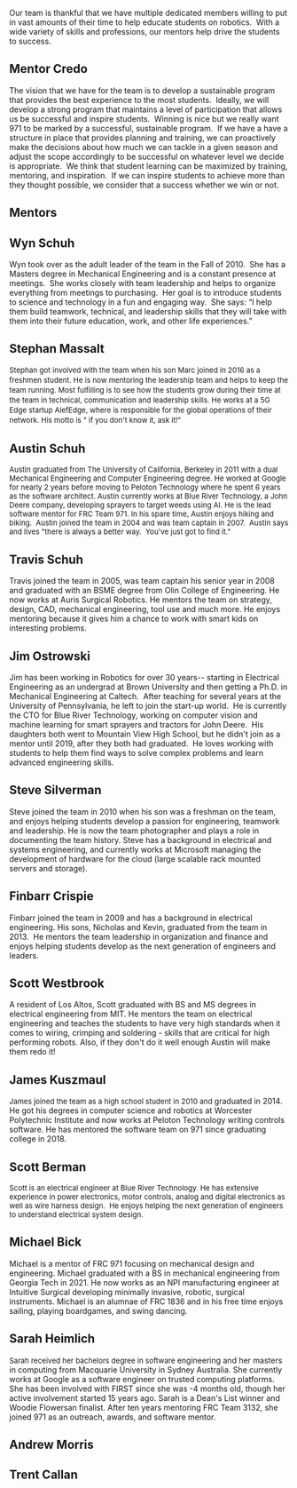 
  
  <div class="content">
    <div class="field field-name-body field-type-text-with-summary field-label-hidden"><div class="field-items"><div class="field-item even"><p>Our team is thankful that we have multiple dedicated members willing to put in vast amounts of their time to help educate students on robotics.  With a wide variety of skills and professions, our mentors help drive the students to success.</p><h2>Mentor Credo</h2><p>The vision that we have for the team is to develop a sustainable program that provides the best experience to the most students.  Ideally, we will develop a strong program that maintains a level of participation that allows us be successful and inspire students.  Winning is nice but we really want 971 to be marked by a successful, sustainable program.  If we have a have a structure in place that provides planning and training, we can proactively make the decisions about how much we can tackle in a given season and adjust the scope accordingly to be successful on whatever level we decide is appropriate.  We think that student learning can be maximized by training, mentoring, and inspiration.  If we can inspire students to achieve more than they thought possible, we consider that a success whether we win or not.</p><h2>Mentors</h2><h2>Wyn Schuh</h2><p>Wyn took over as the adult leader of the team in the Fall of 2010.  She has a Masters degree in Mechanical Engineering and is a constant presence at meetings.  She works closely with team leadership and helps to organize everything from meetings to purchasing.  Her goal is to introduce students to science and technology in a fun and engaging way.  She says: “I help them build teamwork, technical, and leadership skills that they will take with them into their future education, work, and other life experiences.”</p><h2>Stephan Massalt</h2><p dir="ltr" style="line-height: 1.38; margin-top: 0pt; margin-bottom: 0pt;"><span style="background-color: transparent; font-variant-numeric: normal; font-variant-east-asian: normal; vertical-align: baseline;"><span style="font-size: 13.008px; white-space: pre-wrap;">Stephan got involved with the team when his son Marc joined in 2016 as a freshmen student. He is now mentoring the leadership team and helps to keep the team running. Most fulfilling is to see how the students grow during their time at the team in technical, communication and leadership skills. He works at a 5G Edge startup AlefEdge, where is responsible for the global operations of their network. His motto is " if you don't know it, ask it!"</span> </span></p><h2>Austin Schuh</h2><p><span style="font-size: 13.008px;">Austin graduated from The University of California, Berkeley in 2011 with a dual Mechanical Engineering and Computer Engineering degree. He worked at Google for nearly 2 years before moving to Peloton Technology where he spent 6 years as the software architect. Austin currently works at Blue River Technology, a John Deere company, developing sprayers to target weeds using AI. He is the lead software mentor for FRC Team 971. In his spare time, Austin enjoys hiking and biking.  Austin joined the team in 2004 and was team captain in 2007.  Austin says and lives "there is always a better way.  You've just got to find it."</span></p><h2>Travis Schuh</h2><p>Travis joined the team in 2005, was team captain his senior year in 2008 and graduated with an BSME degree from Olin College of Engineering. He now works at Auris Surgical Robotics. He mentors the team on strategy, design, CAD, mechanical engineering, tool use and much more. He enjoys mentoring because it gives him a chance to work with smart kids on interesting problems.</p><h2>Jim Ostrowski</h2><p>Jim has been working in Robotics for over 30 years-- starting in Electrical Engineering as an undergrad at Brown University and then getting a Ph.D. in Mechanical Engineering at Caltech.  After teaching for several years at the University of Pennsylvania, he left to join the start-up world.  He is currently the CTO for Blue River Technology, working on computer vision and machine learning for smart sprayers and tractors for John Deere.  His daughters both went to Mountain View High School, but he didn't join as a mentor until 2019, after they both had graduated.  He loves working with students to help them find ways to solve complex problems and learn advanced engineering skills. </p><h2>Steve Silverman</h2><p>Steve joined the team in 2010 when his son was a freshman on the team, and enjoys helping students develop a passion for engineering, teamwork and leadership. He is now the team photographer and plays a role in documenting the team history. Steve has a background in electrical and systems engineering, and currently works at Microsoft managing the development of hardware for the cloud (large scalable rack mounted servers and storage). </p><h2>Finbarr Crispie</h2><p>Finbarr joined the team in 2009 and has a background in electrical engineering. His sons, Nicholas and Kevin, graduated from the team in 2013.  He mentors the team leadership in organization and finance and enjoys helping students develop as the next generation of engineers and leaders.</p><h2>Scott Westbrook</h2><p>A resident of Los Altos, Scott graduated with BS and MS degrees in electrical engineering from MIT. He mentors the team on electrical engineering and teaches the students to have very high standards when it comes to wiring, crimping and soldering - skills that are critical for high performing robots. Also, if they don't do it well enough Austin will make them redo it!</p><h2>James Kuszmaul</h2><p><span style="font-size: 13.008px;">James joined the team as a high school student in 2010 and </span>graduated in 2014. He got his degrees in computer science and robotics at Worcester Polytechnic Institute and now works at Peloton Technology writing controls software. He has mentored the software team on 971 since graduating college in 2018.</p><h2>Scott Berman</h2><p><span style="font-size: 13.008px;">Scott is an electrical engineer at Blue River Technology. He has extensive experience in power electronics, motor controls, analog and digital electronics as well as wire harness design.  He enjoys helping the next generation of engineers to understand electrical system design.</span></p><h2>Michael Bick</h2><p>Michael is a mentor of FRC 971 focusing on mechanical design and engineering. Michael graduated with a BS in mechanical engineering from Georgia Tech in 2021. He now works as an NPI manufacturing engineer at Intuitive Surgical developing minimally invasive, robotic, surgical instruments. Michael is an alumnae of FRC 1836 and in his free time enjoys sailing, playing boardgames, and swing dancing.</p><h2>Sarah Heimlich</h2><p><span style="font-size: 13.008px;">Sarah received her bachelors degree in software </span>engineering and her masters in computing from Macquarie University in Sydney Australia. She currently works at Google as a software engineer on trusted computing platforms. She has been involved with FIRST since she was -4 months old, though her active involvement started 15 years ago. Sarah is a Dean's List winner and Woodie Flowersan finalist. After ten years mentoring FRC Team 3132, she joined 971 as an outreach, awards, and software mentor.</p><div><h2>Andrew Morris</h2><h2>Trent Callan</h2><p> </p></div></div></div></div><div class="field field-name-field-tags field-type-taxonomy-term-reference field-label-above">

  